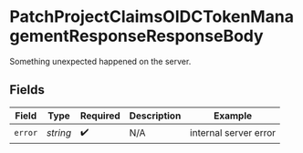 # PatchProjectClaimsOIDCTokenManagementResponseResponseBody

Something unexpected happened on the server.


## Fields

| Field                 | Type                  | Required              | Description           | Example               |
| --------------------- | --------------------- | --------------------- | --------------------- | --------------------- |
| `error`               | *string*              | :heavy_check_mark:    | N/A                   | internal server error |